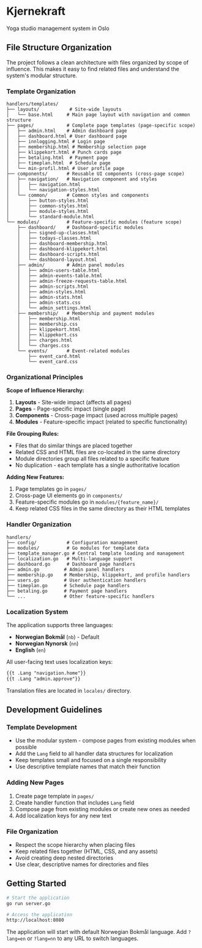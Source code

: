 # Kjernekraft
Yoga studio management system in Oslo

## File Structure Organization

The project follows a clean architecture with files organized by scope of influence. This makes it easy to find related files and understand the system's modular structure.

### Template Organization

```
handlers/templates/
├── layouts/           # Site-wide layouts
│   └── base.html     # Main page layout with navigation and common structure
├── pages/            # Complete page templates (page-specific scope)
│   ├── admin.html    # Admin dashboard page
│   ├── dashboard.html # User dashboard page
│   ├── innlogging.html # Login page
│   ├── membership.html # Membership selection page
│   ├── klippekort.html # Punch cards page
│   ├── betaling.html  # Payment page
│   ├── timeplan.html  # Schedule page
│   └── min-profil.html # User profile page
├── components/       # Reusable UI components (cross-page scope)
│   ├── navigation/   # Navigation component and styles
│   │   ├── navigation.html
│   │   └── navigation-styles.html
│   └── common/       # Common styles and components
│       ├── button-styles.html
│       ├── common-styles.html
│       ├── module-styles.html
│       └── standard-module.html
└── modules/          # Feature-specific modules (feature scope)
    ├── dashboard/    # Dashboard-specific modules
    │   ├── signed-up-classes.html
    │   ├── todays-classes.html
    │   ├── dashboard-membership.html
    │   ├── dashboard-klippekort.html
    │   ├── dashboard-scripts.html
    │   └── dashboard-layout.html
    ├── admin/        # Admin panel modules
    │   ├── admin-users-table.html
    │   ├── admin-events-table.html
    │   ├── admin-freeze-requests-table.html
    │   ├── admin-scripts.html
    │   ├── admin-styles.html
    │   ├── admin-stats.html
    │   ├── admin-stats.css
    │   └── admin_settings.html
    ├── membership/   # Membership and payment modules
    │   ├── membership.html
    │   ├── membership.css
    │   ├── klippekort.html
    │   ├── klippekort.css
    │   ├── charges.html
    │   └── charges.css
    └── events/       # Event-related modules
        ├── event_card.html
        └── event_card.css
```

### Organizational Principles

**Scope of Influence Hierarchy:**
1. **Layouts** - Site-wide impact (affects all pages)
2. **Pages** - Page-specific impact (single page)
3. **Components** - Cross-page impact (used across multiple pages)
4. **Modules** - Feature-specific impact (related to specific functionality)

**File Grouping Rules:**
- Files that do similar things are placed together
- Related CSS and HTML files are co-located in the same directory
- Module directories group all files related to a specific feature
- No duplication - each template has a single authoritative location

**Adding New Features:**
1. Page templates go in `pages/`
2. Cross-page UI elements go in `components/`
3. Feature-specific modules go in `modules/{feature_name}/`
4. Keep related CSS files in the same directory as their HTML templates

### Handler Organization

```
handlers/
├── config/           # Configuration management
├── modules/          # Go modules for template data
├── template_manager.go # Central template loading and management
├── localization.go   # Multi-language support
├── dashboard.go      # Dashboard page handlers
├── admin.go         # Admin panel handlers
├── membership.go    # Membership, klippekort, and profile handlers
├── users.go         # User authentication handlers
├── timeplan.go      # Schedule page handlers
├── betaling.go      # Payment page handlers
└── ...              # Other feature-specific handlers
```

### Localization System

The application supports three languages:
- **Norwegian Bokmål** (`nb`) - Default
- **Norwegian Nynorsk** (`nn`)
- **English** (`en`)

All user-facing text uses localization keys:
```html
{{t .Lang "navigation.home"}}
{{t .Lang "admin.approve"}}
```

Translation files are located in `locales/` directory.

## Development Guidelines

### Template Development
- Use the modular system - compose pages from existing modules when possible
- Add the `Lang` field to all handler data structures for localization
- Keep templates small and focused on a single responsibility
- Use descriptive template names that match their function

### Adding New Pages
1. Create page template in `pages/`
2. Create handler function that includes `Lang` field
3. Compose page from existing modules or create new ones as needed
4. Add localization keys for any new text

### File Organization
- Respect the scope hierarchy when placing files
- Keep related files together (HTML, CSS, and any assets)
- Avoid creating deep nested directories
- Use clear, descriptive names for directories and files

## Getting Started

```bash
# Start the application
go run server.go

# Access the application
http://localhost:8080
```

The application will start with default Norwegian Bokmål language. Add `?lang=en` or `?lang=nn` to any URL to switch languages.
